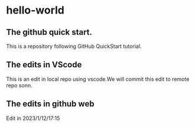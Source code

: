 # hello-world
## **The github quick start.**
This is a repository following GitHub QuickStart tutorial.
## **The edits in VScode**
This is an edit in local repo using vscode.We will commit this edit to remote repo sonn.
## **The edits in github web**
Edit in 2023/1/12/17:15
